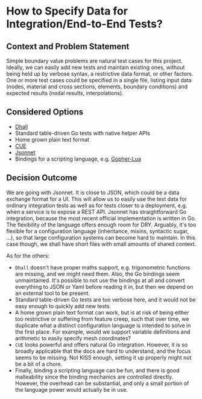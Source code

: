 # How to Specify Data for Integration/End-to-End Tests?

## Context and Problem Statement

Simple boundary value problems are natural test cases for this project. Ideally, we can easily add
new tests and maintain existing ones, without being held up by verbose syntax, a restrictive data
format, or other factors. One or more test cases could be specified in a single file, listing input
data (nodes, material and cross sections, elements, boundary conditions) and expected results (nodal
results, interpolations).

## Considered Options

- [Dhall](https://dhall-lang.org)
- Standard table-driven Go tests with native helper APIs
- Home grown plain text format
- [CUE](https://cuelang.org)
- [Jsonnet](https://jsonnet.org)
- Bindings for a scripting language, e.g. [Gopher-Lua](https://github.com/yuin/gopher-lua)

## Decision Outcome

We are going with Jsonnet. It is close to JSON, which could be a data exchange format for a UI. This
will allow us to easily use the test data for ordinary integration tests as well as for tests closer
to a deployment, e.g. when a service is to expose a REST API. Jsonnet has straightforward Go
integration, because the most recent official implementation is written in Go. The flexibility of
the language offers enough room for DRY. Arguably, it's too flexible for a configuration language
(inheritance, mixins, syntactic sugar, ...), so that large configuration systems can become hard to
maintain. In this case though, we shall have short files with small amounts of shared context.

As for the others:

- `Dhall` doesn't have proper maths support, e.g. trigonometric functions are missing, and we might
  need them. Also, the Go bindings seem unmaintained. It's possible to not use the bindings at all
  and convert everything to JSON or Yaml before reading it in, but then we depend on an external
  tool to be present.
- Standard table-driven Go tests are too verbose here, and it would not be easy enough to quickly
  add new tests.
- A home grown plain text format can work, but is at risk of being either too restrictive or
  suffering from feature creep, such that over time, we duplicate what a distinct configuration
  language is intended to solve in the first place. For example, would we support variable
  definitions and arithmetic to easily specify mesh coordinates?
- `CUE` looks powerful and offers natural Go integration. However, it is so broadly applicable that
  the docs are hard to understand, and the focus seems to be missing. Not KISS enough, setting it up
  properly might not be a bit of a chore.
- Finally, binding a scripting language can be fun, and there is good malleability since the binding
  mechanics are controlled directly. However, the overhead can be substantial, and only a small
  portion of the language power would actually be in use.
